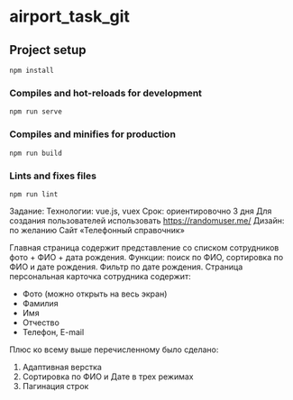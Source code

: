 # airport_task_git

## Project setup
```
npm install
```

### Compiles and hot-reloads for development
```
npm run serve
```

### Compiles and minifies for production
```
npm run build
```

### Lints and fixes files
```
npm run lint
```

Задание:
Технологии: vue.js, vuex
Срок: ориентировочно 3 дня 
Для создания пользователей использовать https://randomuser.me/ 
Дизайн: по желанию 
Сайт «Телефонный справочник» 

Главная страница содержит представление со списком сотрудников фото + ФИО + дата рождения. 
Функции: поиск по ФИО, сортировка по ФИО и дате рождения. 
Фильтр по дате рождения. 
Страница персональная карточка сотрудника содержит: 
- Фото (можно открыть на весь экран) 
- Фамилия 
- Имя 
- Отчество 
- Телефон, E-mail


Плюс ко всему выше перечисленному было сделано:
1. Адаптивная верстка
2. Сортировка по ФИО и Дате в трех режимах
3. Пагинация строк

